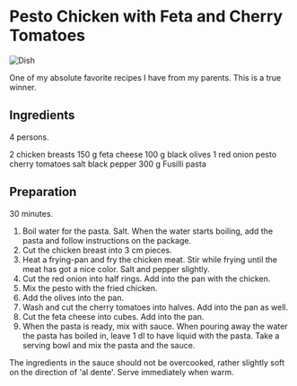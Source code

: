 # Pesto Chicken with Feta and Cherry Tomatoes

![Dish](dish.jpg)

One of my absolute favorite recipes I have from my parents. This is a true winner.

## Ingredients

4 persons.

2 chicken breasts
150 g feta cheese
100 g black olives
1 red onion
pesto
cherry tomatoes
salt
black pepper
300 g Fusilli pasta

## Preparation

30 minutes.

1. Boil water for the pasta. Salt. When the water starts boiling, add the pasta and follow instructions on the package.
2. Cut the chicken breast into 3 cm pieces.
3. Heat a frying-pan and fry the chicken meat. Stir while frying until the meat has got a nice color. Salt and pepper slightly.
4. Cut the red onion into half rings. Add into the pan with the chicken.
5. Mix the pesto with the fried chicken.
6. Add the olives into the pan.
7. Wash and cut the cherry tomatoes into halves. Add into the pan as well.
8. Cut the feta cheese into cubes. Add into the pan.
9. When the pasta is ready, mix with sauce. When pouring away the water the pasta has boiled in, leave 1 dl to have liquid with the pasta. Take a serving bowl and mix the pasta and the sauce.

The ingredients in the sauce should not be overcooked, rather slightly soft on the direction of 'al dente'. Serve immediately when warm.

